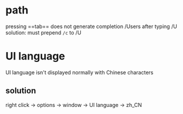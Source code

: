 # path
pressing ==tab== does not generate completion /Users after typing /U
solution:
    must prepend `/c` to /U

# UI language
UI language isn't displayed normally with Chinese characters
## solution
right click -> options -> window -> UI language -> zh_CN
